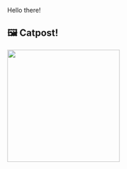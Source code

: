Hello there!



## 🖼️ Catpost!

<sub>
    <img src="https://cdn2.thecatapi.com/images/cms.jpg" height="256">
</sub>

